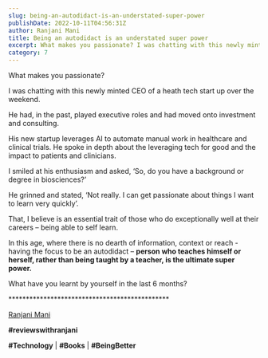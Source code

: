 ```yaml
---
slug: being-an-autodidact-is-an-understated-super-power
publishDate: 2022-10-11T04:56:31Z
author: Ranjani Mani
title: Being an autodidact is an understated super power 
excerpt: What makes you passionate? I was chatting with this newly minted CEO of a heath tech start up over the weekend. He had, in the past, played executive roles and had moved onto investment and consulting. His new startup leverages AI to automate manual work in healthcare and clinical trials. He spoke in depth about  ... 
category: 7
---
```


What makes you passionate?

I was chatting with this newly minted CEO of a heath tech start up over the weekend.

He had, in the past, played executive roles and had moved onto investment and consulting.

His new startup leverages AI to automate manual work in healthcare and clinical trials. He spoke in depth about the leveraging tech for good and the impact to patients and clinicians.

I smiled at his enthusiasm and asked, ‘So, do you have a background or degree in biosciences?’

He grinned and stated, ‘Not really. I can get passionate about things I want to learn very quickly’.

That, I believe is an essential trait of those who do exceptionally well at their careers – being able to self learn.

In this age, where there is no dearth of information, context or reach -having the focus to be an autodidact –   **person who teaches himself or herself, rather than being taught by a teacher, is the ultimate super power.**

What have you learnt by yourself in the last 6 months?

\*\*\*\*\*\*\*\*\*\*\*\*\*\*\*\*\*\*\*\*\*\*\*\*\*\*\*\*\*\*\*\*\*\*\*\*\*\*\*\*\*\*\*\*\*\*

[Ranjani Mani](https://www.linkedin.com/feed/#)

**#reviewswithranjani**

**#Technology** | **#Books** | **#BeingBetter**